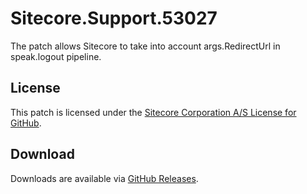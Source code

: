 # Sitecore.Support.53027
The patch allows Sitecore to take into account args.RedirectUrl in speak.logout pipeline.

## License  
This patch is licensed under the [Sitecore Corporation A/S License for GitHub](https://github.com/sitecoresupport/Sitecore.Support.53027/blob/master/LICENSE).  

## Download  
Downloads are available via [GitHub Releases](https://github.com/sitecoresupport/Sitecore.Support.53027/releases).  
